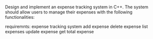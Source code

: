 Design and implement an expense tracking system in C++. The system should allow users to manage their expenses with the following functionalities:

requiremnts:
    expense tracking system
    add expense
    delete expense 
    list expenses
    update expense
    get total expense
